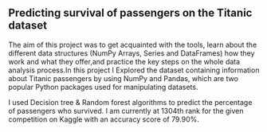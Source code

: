## Predicting survival of passengers on the Titanic dataset
The aim of this project was to get acquainted with the tools, learn about the different data structures (NumPy Arrays, Series and DataFrames) how they work and what they offer,and practice the key steps on the whole data analysis process.In this project I Explored the dataset containing information about Titanic passengers by using NumPy and Pandas, which are two popular Python packages used for manipulating datasets. 

I used Decision tree & Random forest algorithms to predict the percentage of passengers who survived.
I am currently at 1304th rank for the given competition on Kaggle with an accuracy score of 79.90%.
